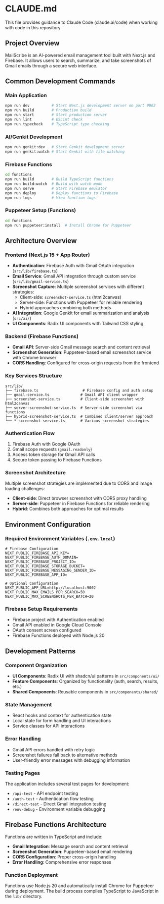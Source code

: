 # CLAUDE.md

This file provides guidance to Claude Code (claude.ai/code) when working with code in this repository.

## Project Overview

MailScribe is an AI-powered email management tool built with Next.js and Firebase. It allows users to search, summarize, and take screenshots of Gmail emails through a secure web interface.

## Common Development Commands

### Main Application
```bash
npm run dev          # Start Next.js development server on port 9002
npm run build        # Production build
npm run start        # Start production server
npm run lint         # ESLint check
npm run typecheck    # TypeScript type checking
```

### AI/Genkit Development
```bash
npm run genkit:dev   # Start Genkit development server
npm run genkit:watch # Start Genkit with file watching
```

### Firebase Functions
```bash
cd functions
npm run build        # Build TypeScript functions
npm run build:watch  # Build with watch mode
npm run serve        # Start Firebase emulator
npm run deploy       # Deploy functions to Firebase
npm run logs         # View function logs
```

### Puppeteer Setup (Functions)
```bash
cd functions
npm run puppeteer:install  # Install Chrome for Puppeteer
```

## Architecture Overview

### Frontend (Next.js 15 + App Router)
- **Authentication**: Firebase Auth with Gmail OAuth integration (`src/lib/firebase.ts`)
- **Email Service**: Gmail API integration through custom service (`src/lib/gmail-service.ts`)
- **Screenshot Capture**: Multiple screenshot services with different strategies:
  - Client-side: `screenshot-service.ts` (html2canvas)
  - Server-side: Functions with Puppeteer for reliable rendering
  - Hybrid approaches combining both methods
- **AI Integration**: Google Genkit for email summarization and analysis (`src/ai/`)
- **UI Components**: Radix UI components with Tailwind CSS styling

### Backend (Firebase Functions)
- **Gmail API**: Server-side Gmail message search and content retrieval
- **Screenshot Generation**: Puppeteer-based email screenshot service with Chrome browser
- **CORS Handling**: Configured for cross-origin requests from the frontend

### Key Services Structure
```
src/lib/
├── firebase.ts                    # Firebase config and auth setup
├── gmail-service.ts              # Gmail API client wrapper
├── screenshot-service.ts         # Client-side screenshot with html2canvas
├── server-screenshot-service.ts  # Server-side screenshot via functions
├── hybrid-screenshot-service.ts  # Combined client/server approach
└── *-screenshot-service.ts       # Various screenshot strategies
```

### Authentication Flow
1. Firebase Auth with Google OAuth
2. Gmail scope requests (`gmail.readonly`)
3. Access token storage for Gmail API calls
4. Secure token passing to Firebase Functions

### Screenshot Architecture
Multiple screenshot strategies are implemented due to CORS and image loading challenges:
- **Client-side**: Direct browser screenshot with CORS proxy handling
- **Server-side**: Puppeteer in Firebase Functions for reliable rendering
- **Hybrid**: Combines both approaches for optimal results

## Environment Configuration

### Required Environment Variables (`.env.local`)
```
# Firebase Configuration
NEXT_PUBLIC_FIREBASE_API_KEY=
NEXT_PUBLIC_FIREBASE_AUTH_DOMAIN=
NEXT_PUBLIC_FIREBASE_PROJECT_ID=
NEXT_PUBLIC_FIREBASE_STORAGE_BUCKET=
NEXT_PUBLIC_FIREBASE_MESSAGING_SENDER_ID=
NEXT_PUBLIC_FIREBASE_APP_ID=

# Optional Configuration
NEXT_PUBLIC_APP_URL=http://localhost:9002
NEXT_PUBLIC_MAX_EMAILS_PER_SEARCH=50
NEXT_PUBLIC_MAX_SCREENSHOTS_PER_BATCH=20
```

### Firebase Setup Requirements
- Firebase project with Authentication enabled
- Gmail API enabled in Google Cloud Console
- OAuth consent screen configured
- Firebase Functions deployed with Node.js 20

## Development Patterns

### Component Organization
- **UI Components**: Radix UI with shadcn/ui patterns in `src/components/ui/`
- **Feature Components**: Organized by functionality (auth, search, results, etc.)
- **Shared Components**: Reusable components in `src/components/shared/`

### State Management
- React hooks and context for authentication state
- Local state for form handling and UI interactions
- Service classes for API interactions

### Error Handling
- Gmail API errors handled with retry logic
- Screenshot failures fall back to alternative methods
- User-friendly error messages with debugging information

### Testing Pages
The application includes several test pages for development:
- `/api-test` - API endpoint testing
- `/auth-test` - Authentication flow testing
- `/direct-test` - Direct Gmail integration testing
- `/env-debug` - Environment variable debugging

## Firebase Functions Architecture

Functions are written in TypeScript and include:
- **Gmail Integration**: Message search and content retrieval
- **Screenshot Generation**: Puppeteer-based email rendering
- **CORS Configuration**: Proper cross-origin handling
- **Error Handling**: Comprehensive error responses

### Function Deployment
Functions use Node.js 20 and automatically install Chrome for Puppeteer during deployment. The build process compiles TypeScript to JavaScript in the `lib/` directory.
